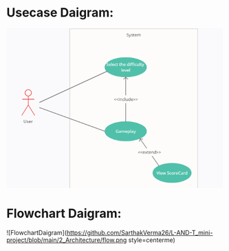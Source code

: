 # Usecase Daigram:

![UsecaseDiagram](https://github.com/SarthakVerma26/L-AND-T_mini-project/blob/main/2_Architecture/use%20case.png)


# Flowchart Daigram:

![FlowchartDaigram](https://github.com/SarthakVerma26/L-AND-T_mini-project/blob/main/2_Architecture/flow.png style=centerme)
